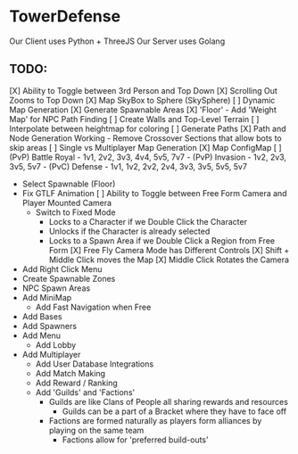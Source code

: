 # TowerDefense
Our Client uses Python + ThreeJS
Our Server uses Golang

## TODO:
   [X] Ability to Toggle between 3rd Person and Top Down 
      [X] Scrolling Out Zooms to Top Down
   [X] Map SkyBox to Sphere (SkySphere)
   [ ] Dynamic Map Generation
      [X] Generate Spawnable Areas
      [X] 'Floor'
         - Add 'Weight Map' for NPC Path Finding
      [ ] Create Walls and Top-Level Terrain
      [ ] Interpolate between heightmap for coloring
      [ ] Generate Paths
         [X] Path and Node Generation Working
         - Remove Crossover Sections that allow bots to skip areas
      [ ] Single vs Multiplayer Map Generation
         [X] Map ConfigMap
               [ ] (PvP) Battle Royal - 1v1, 2v2, 3v3, 4v4, 5v5, 7v7
               - (PvP) Invasion - 1v2, 2v3, 3v5, 5v7
               - (PvC) Defense - 1v1, 1v2, 2v2, 2v4, 3v3, 3v5, 5v5, 5v7 
   - Select Spawnable (Floor)
   - Fix GTLF Animation
   [ ] Ability to Toggle between Free Form Camera and Player Mounted Camera 
      - Switch to Fixed Mode
         - Locks to a Character if we Double Click the Character
         - Unlocks if the Character is already selected
         - Locks to a Spawn Area if we Double Click a Region from Free Form
      [X] Free Fly Camera Mode has Different Controls
         [X] Shift + Middle Click moves the Map
         [X] Middle Click Rotates the Camera
   - Add Right Click Menu
   - Create Spawnable Zones
   - NPC Spawn Areas
   - Add MiniMap
      - Add Fast Navigation when Free
   - Add Bases
   - Add Spawners
   - Add Menu
      - Add Lobby
   - Add Multiplayer 
      - Add User Database Integrations
      - Add Match Making
      - Add Reward / Ranking
      - Add 'Guilds' and 'Factions'
         - Guilds are like Clans of People all sharing rewards and resources
            - Guilds can be a part of a Bracket where they have to face off
         - Factions are formed naturally as players form alliances by playing on the same team
            - Factions allow for 'preferred build-outs'